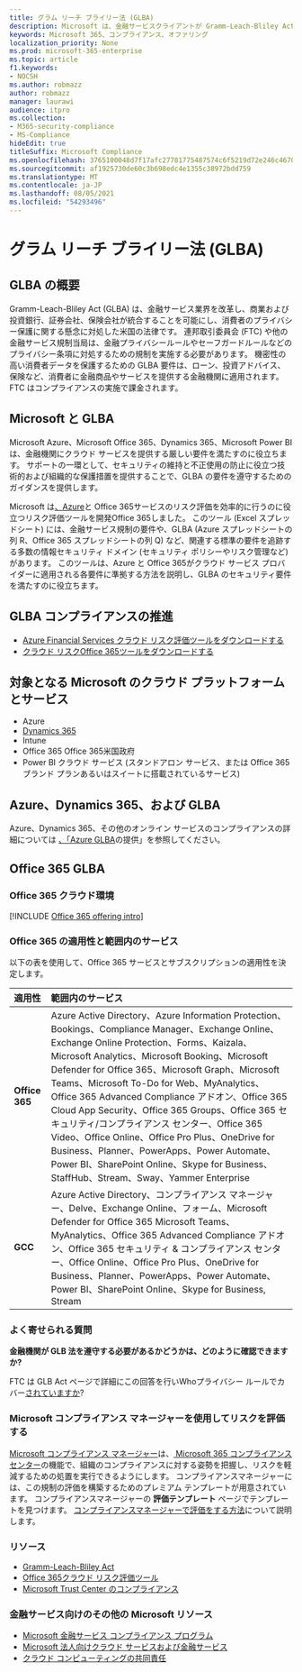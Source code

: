 ```yaml
---
title: グラム リーチ ブライリー法 (GLBA)
description: Microsoft は、金融サービスクライアントが Gramm-Leach-Bliley Act (GLBA) のプライバシー要件とセキュリティ要件を遵守するのに役立ちます。
keywords: Microsoft 365、コンプライアンス、オファリング
localization_priority: None
ms.prod: microsoft-365-enterprise
ms.topic: article
f1.keywords:
- NOCSH
ms.author: robmazz
author: robmazz
manager: laurawi
audience: itpro
ms.collection:
- M365-security-compliance
- MS-Compliance
hideEdit: true
titleSuffix: Microsoft Compliance
ms.openlocfilehash: 3765100048d7f17afc27781775487574c6f5219d72e246c4670ccbe91f91f307
ms.sourcegitcommit: af1925730de60c3b698edc4e1355c38972bdd759
ms.translationtype: MT
ms.contentlocale: ja-JP
ms.lasthandoff: 08/05/2021
ms.locfileid: "54293496"
---
```

# <a name="gramm-leach-bliley-act-glba"></a>グラム リーチ ブライリー法 (GLBA)

## <a name="glba-overview"></a>GLBA の概要

Gramm-Leach-Bliley Act (GLBA) は、金融サービス業界を改革し、商業および投資銀行、証券会社、保険会社が統合することを可能にし、消費者のプライバシー保護に関する懸念に対処した米国の法律です。 連邦取引委員会 (FTC) や他の金融サービス規制当局は、金融プライバシールールやセーフガードルールなどのプライバシー条項に対処するための規制を実施する必要があります。 機密性の高い消費者データを保護するための GLBA 要件は、ローン、投資アドバイス、保険など、消費者に金融商品やサービスを提供する金融機関に適用されます。 FTC はコンプライアンスの実施で課金されます。

## <a name="microsoft-and-glba"></a>Microsoft と GLBA

Microsoft Azure、Microsoft Office 365、Dynamics 365、Microsoft Power BI は、金融機関にクラウド サービスを提供する厳しい要件を満たすのに役立ちます。 サポートの一環として、セキュリティの維持と不正使用の防止に役立つ技術的および組織的な保護措置を提供することで、GLBA の要件を遵守するためのガイダンスを提供します。

Microsoft は[、Azure](https://servicetrust.microsoft.com/ViewPage/TrustDocuments?command=Download&downloadType=Document&downloadId=6b218946-c235-4234-9beb-d557e39a3f44&docTab=6d000410-c9e9-11e7-9a91-892aae8839ad_Compliance_Guides)と Office 365サービスの[](https://servicetrust.microsoft.com/ViewPage/TrustDocuments?command=Download&downloadType=Document&downloadId=55702ffd-c35a-4619-8722-ab71c0c02002&docTab=6d000410-c9e9-11e7-9a91-892aae8839ad_Compliance_Guides)リスク評価を効率的に行うのに役立つリスク評価ツールを開発Office 365しました。 このツール (Excel スプレッドシート) には、金融サービス規制の要件や、GLBA (Azure スプレッドシートの列 R、Office 365 スプレッドシートの列 Q) など、関連する標準の要件を追跡する多数の情報セキュリティ ドメイン (セキュリティ ポリシーやリスク管理など) があります。 このツールは、Azure と Office 365がクラウド サービス プロバイダーに適用される各要件に準拠する方法を説明し、GLBA のセキュリティ要件を満たすのに役立ちます。

## <a name="promote-your-glba-compliance"></a>GLBA コンプライアンスの推進

- [Azure Financial Services クラウド リスク評価ツールをダウンロードする](https://servicetrust.microsoft.com/ViewPage/TrustDocuments?command=Download&downloadType=Document&downloadId=6b218946-c235-4234-9beb-d557e39a3f44&docTab=6d000410-c9e9-11e7-9a91-892aae8839ad_Compliance_Guides)
- [クラウド リスクOffice 365ツールをダウンロードする](https://servicetrust.microsoft.com/ViewPage/TrustDocuments?command=Download&downloadType=Document&downloadId=55702ffd-c35a-4619-8722-ab71c0c02002&docTab=6d000410-c9e9-11e7-9a91-892aae8839ad_Compliance_Guides)

## <a name="microsoft-in-scope-cloud-platforms--services"></a>対象となる Microsoft のクラウド プラットフォームとサービス

- Azure
- [Dynamics 365](https://aka.ms/d365-compliance-list)
- Intune
- Office 365 Office 365米国政府
- Power BI クラウド サービス (スタンドアロン サービス、または Office 365 ブランド プランあるいはスイートに搭載されているサービス)

## <a name="azure-dynamics-365-and-glba"></a>Azure、Dynamics 365、および GLBA

Azure、Dynamics 365、その他のオンライン サービスのコンプライアンスの詳細については [、「Azure GLBA](/azure/compliance/offerings/offering-glba-us)の提供」を参照してください。

## <a name="office-365-and-glba"></a>Office 365 GLBA

### <a name="office-365-cloud-environments"></a>Office 365 クラウド環境

[!INCLUDE [Office 365 offering intro](../includes/o365-offering-introduction.md)]

### <a name="office-365-applicability-and-in-scope-services"></a>Office 365 の適用性と範囲内のサービス

以下の表を使用して、Office 365 サービスとサブスクリプションの適用性を決定します。

| **適用性** | **範囲内のサービス** |
|:------------------|:----------------------|
| **Office 365** | Azure Active Directory、Azure Information Protection、Bookings、Compliance Manager、Exchange Online、Exchange Online Protection、Forms、Kaizala、Microsoft Analytics、Microsoft Booking、Microsoft Defender for Office 365、Microsoft Graph、Microsoft Teams、Microsoft To-Do for Web、MyAnalytics、Office 365 Advanced Compliance アドオン、Office 365 Cloud App Security、Office 365 Groups、Office 365 セキュリティ/コンプライアンス センター、Office 365 Video、Office Online、Office Pro Plus、OneDrive for Business、Planner、PowerApps、Power Automate、Power BI、SharePoint Online、Skype for Business、StaffHub、Stream、Sway、Yammer Enterprise |
| **GCC** | Azure Active Directory、コンプライアンス マネージャー、Delve、Exchange Online、フォーム、Microsoft Defender for Office 365 Microsoft Teams、MyAnalytics、Office 365 Advanced Compliance アドオン、Office 365 セキュリティ & コンプライアンス センター、Office Online、Office Pro Plus、OneDrive for Business、Planner、PowerApps、Power Automate、Power BI、SharePoint Online、Skype for Business, Stream |

### <a name="frequently-asked-questions"></a>よく寄せられる質問

**金融機関が GLB 法を遵守する必要があるかどうかは、どのように確認できますか?**

FTC は GLB Act ページで詳細にこの回答を行いWhoプライバシー ルールでカバー[されていますか](https://www.ftc.gov/tips-advice/business-center/guidance/how-comply-privacy-consumer-financial-information-rule-gramm#whois)?

### <a name="use-microsoft-compliance-manager-to-assess-your-risk"></a>Microsoft コンプライアンス マネージャーを使用してリスクを評価する

[Microsoft コンプライアンス マネージャー](/microsoft-365/compliance/compliance-manager)は、[ Microsoft 365 コンプライアンス センター](/microsoft-365/compliance/microsoft-365-compliance-center)の機能で、組織のコンプライアンスに対する姿勢を把握し、リスクを軽減するための処置を実行できるようにします。 コンプライアンスマネージャーには、この規制の評価を構築するためのプレミアム テンプレートが用意されています。 コンプライアンスマネージャーの **評価テンプレート** ページでテンプレートを見つけます。 [コンプライアンスマネージャーで評価をする方法](/microsoft-365/compliance/compliance-manager-assessments)について説明します。

### <a name="resources"></a>リソース

- [Gramm-Leach-Bliley Act](https://www.ftc.gov/tips-advice/business-center/privacy-and-security/gramm-leach-bliley-act)
- [Office 365クラウド リスク評価ツール](https://servicetrust.microsoft.com/ViewPage/TrustDocuments?command=Download&downloadType=Document&downloadId=55702ffd-c35a-4619-8722-ab71c0c02002&docTab=6d000410-c9e9-11e7-9a91-892aae8839ad_Compliance_Guides)
- [Microsoft Trust Center のコンプライアンス](https://www.microsoft.com/trust-center/compliance/compliance-overview)

### <a name="other-microsoft-resources-for-financial-services"></a>金融サービス向けのその他の Microsoft リソース

- [Microsoft 金融サービス コンプライアンス プログラム](https://www.microsoft.com/download/details.aspx?id=55332)
- [Microsoft 法人向けクラウド サービスおよび金融サービス](https://www.microsoft.com/trustcenter/cloudservices/financialservices)
- [クラウド コンピューティングの共同責任](https://aka.ms/sharedresponsibility)
